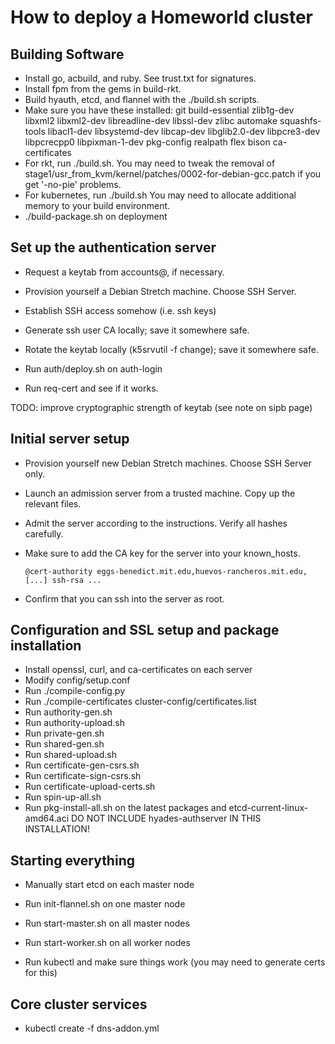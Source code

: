 # How to deploy a Homeworld cluster

## Building Software

 * Install go, acbuild, and ruby. See trust.txt for signatures.
 * Install fpm from the gems in build-rkt.
 * Build hyauth, etcd, and flannel with the ./build.sh scripts.
 * Make sure you have these installed:
    git build-essential zlib1g-dev libxml2 libxml2-dev libreadline-dev
    libssl-dev zlibc automake squashfs-tools libacl1-dev libsystemd-dev
    libcap-dev libglib2.0-dev libpcre3-dev libpcrecpp0 libpixman-1-dev
    pkg-config realpath flex bison ca-certificates
 * For rkt, run ./build.sh.
    You may need to tweak the removal of stage1/usr_from_kvm/kernel/patches/0002-for-debian-gcc.patch if you get '-no-pie' problems.
 * For kubernetes, run ./build.sh
    You may need to allocate additional memory to your build environment.
 * ./build-package.sh on deployment

## Set up the authentication server

 * Request a keytab from accounts@, if necessary.
 * Provision yourself a Debian Stretch machine. Choose SSH Server.
 * Establish SSH access somehow (i.e. ssh keys)
 * Generate ssh user CA locally; save it somewhere safe.
 * Rotate the keytab locally (k5srvutil -f <keytab> change); save it somewhere safe.
 * Run auth/deploy.sh on <host> <keytab> auth-login <user-ca>

 * Run req-cert and see if it works.

TODO: improve cryptographic strength of keytab (see note on sipb page)

## Initial server setup

 * Provision yourself new Debian Stretch machines. Choose SSH Server only.
 * Launch an admission server from a trusted machine. Copy up the relevant files.
 * Admit the server according to the instructions. Verify all hashes carefully.
 * Make sure to add the CA key for the server into your known_hosts.

       @cert-authority eggs-benedict.mit.edu,huevos-rancheros.mit.edu,[...] ssh-rsa ...

 * Confirm that you can ssh into the server as root.

## Configuration and SSL setup and package installation

 * Install openssl, curl, and ca-certificates on each server
 * Modify config/setup.conf
 * Run ./compile-config.py
 * Run ./compile-certificates cluster-config/certificates.list <secrets-directory>
 * Run authority-gen.sh
 * Run authority-upload.sh
 * Run private-gen.sh
 * Run shared-gen.sh
 * Run shared-upload.sh
 * Run certificate-gen-csrs.sh
 * Run certificate-sign-csrs.sh
 * Run certificate-upload-certs.sh
 * Run spin-up-all.sh
 * Run pkg-install-all.sh on the latest packages and etcd-current-linux-amd64.aci
	DO NOT INCLUDE hyades-authserver IN THIS INSTALLATION!

## Starting everything

 * Manually start etcd on each master node
 * Run init-flannel.sh on one master node
 * Run start-master.sh on all master nodes
 * Run start-worker.sh on all worker nodes

 * Run kubectl and make sure things work (you may need to generate certs for this)

## Core cluster services

 * kubectl create -f dns-addon.yml
